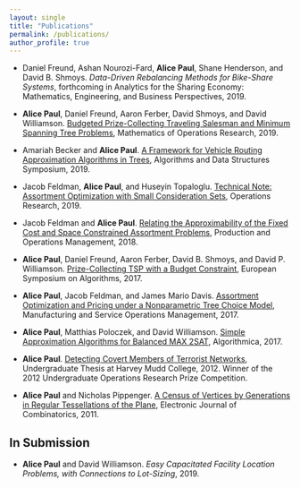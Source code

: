 ```yaml
---
layout: single
title: "Publications"
permalink: /publications/
author_profile: true
---
```



- Daniel Freund, Ashan Nourozi-Fard, **Alice Paul**, Shane Henderson, and David B. Shmoys. *Data-Driven Rebalancing Methods for Bike-Share Systems*, forthcoming in Analytics for the Sharing Economy: Mathematics, Engineering, and Business Perspectives, 2019.

- **Alice Paul**, Daniel Freund, Aaron Ferber, David Shmoys, and David Williamson. [Budgeted Prize-Collecting Traveling Salesman and Minimum Spanning Tree Problems](https://pubsonline.informs.org/doi/10.1287/moor.2019.1002), Mathematics of Operations Research, 2019.

- Amariah Becker and **Alice Paul**. [A Framework for Vehicle Routing Approximation Algorithms in Trees](https://arxiv.org/pdf/1807.04308.pdf), Algorithms and Data Structures Symposium, 2019.

- Jacob Feldman, **Alice Paul**, and Huseyin Topaloglu. [Technical Note: Assortment Optimization with Small Consideration Sets](https://pubsonline.informs.org/doi/abs/10.1287/opre.2018.1803), Operations Research, 2019.

- Jacob Feldman and **Alice Paul**. [Relating the Approximability of the Fixed Cost and Space Constrained Assortment Problems](https://onlinelibrary.wiley.com/doi/abs/10.1111/poms.12983), Production and Operations Management, 2018.

- **Alice Paul**, Daniel Freund, Aaron Ferber, David B. Shmoys, and David P. Williamson. [Prize-Collecting TSP with a Budget Constraint](https://onlinelibrary.wiley.com/doi/abs/10.1111/poms.12983), European Symposium on Algorithms, 2017.

- **Alice Paul**, Jacob Feldman, and James Mario Davis. [Assortment Optimization and Pricing under a Nonparametric Tree Choice Model](https://pubsonline.informs.org/doi/abs/10.1287/msom.2017.0662), Manufacturing and Service Operations Management, 2017.

- **Alice Paul**, Matthias Poloczek, and David Williamson. [Simple Approximation Algorithms for Balanced MAX 2SAT](https://link.springer.com/article/10.1007/s00453-017-0312-6), Algorithmica, 2017.

- **Alice Paul**. [Detecting Covert Members of Terrorist Networks](https://scholarship.claremont.edu/hmc_theses/39/), Undergraduate Thesis at Harvey Mudd College, 2012. Winner of the 2012 Undergraduate Operations Research Prize Competition.

- **Alice Paul** and Nicholas Pippenger. [A Census of Vertices by Generations in Regular Tessellations of the Plane](https://www.combinatorics.org/ojs/index.php/eljc/article/view/v18i1p87/pdf), Electronic Journal of Combinatorics, 2011.

## In Submission

- **Alice Paul** and David Williamson. *Easy Capacitated Facility Location Problems, with Connections to Lot-Sizing*, 2019.
